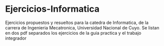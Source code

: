 # Ejercicios-Informatica
Ejercicios propuestos y resueltos para la catedra de Informatica, de la carrera de Ingenieria Mecatronica, Universidad Nacional de Cuyo.
Se listan en dos pdf separados los ejercicios de la guia practica y el trabajo integrador
